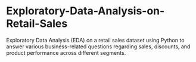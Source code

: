 # Exploratory-Data-Analysis-on-Retail-Sales
Exploratory Data Analysis (EDA) on a retail sales dataset using Python to answer various business-related questions regarding sales, discounts, and product performance across different segments. 
